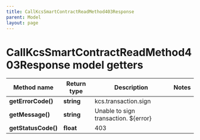 ```yaml
---
title: CallKcsSmartContractReadMethod403Response
parent: Model
layout: page
---
```


# CallKcsSmartContractReadMethod403Response model getters

Method name | Return type | Description | Notes
------------ | ------------- | ------------- | -------------
**getErrorCode()** | **string** | kcs.transaction.sign |
**getMessage()** | **string** | Unable to sign transaction. ${error} |
**getStatusCode()** | **float** | 403 |

